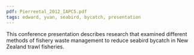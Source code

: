 ```yaml
---
pdf: Pierreetal_2012_IAPC5.pdf
tags: edward, yvan, seabird, bycatch, presentation
---
```

This conference presentation describes research that examined different methods of fishery waste management to reduce seabird bycatch in New Zealand trawl fisheries. 
